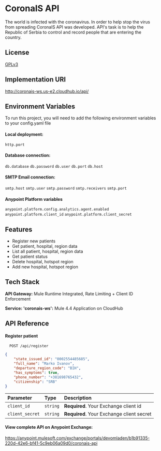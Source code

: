 
# CoronaIS API

The world is infected with the coronavirus. In order to help stop the virus from spreading CoronaIS API was developed.
API's task is to help the Republic of Serbia to control and record people that are
entering the country.


## License

[GPLv3](https://github.com/draganovik/CoronaIS/blob/ba0a0b049466b43dea2eff844fc3233c1ef24301/LICENSE)


## Implementation URI

http://coronais-ws.us-e2.cloudhub.io/api/


## Environment Variables

To run this project, you will need to add the following environment variables to your config.yaml file

#### Local deployment:
`http.port`

#### Database connection:
`db.database`
`db.password`
`db.user`
`db.port`
`db.host`

#### SMTP Email connection:
`smtp.host`
`smtp.user`
`smtp.password`
`smtp.receivers`
`smtp.port`

#### Anypoint Platform variables
`anypoint.platform.config.analytics.agent.enabled`
`anypoint.platform.client_id`
`anypoint.platform.client_secret`
## Features

- Register new patients
- Get patient, hospital, region data
- List all patient, hospital, region data
- Get patient status
- Delete hospital, hotspot region
- Add new hospital, hotspot region


## Tech Stack

**API Gateway:** Mule Runtime Integrated, Rate Limiting + Client ID Enforcement

**Service: 'coronais-ws':** Mule 4.4 Application on CloudHub


## API Reference

#### Register patient

```http
  POST /api/register
```

```json
{
    "state_issued_id": "0002554485685",
    "full_name": "Marko Ivanov",
    "departure_region_code": "BIH",
    "has_symptoms": true,
    "phone_number": "+381698765432",
    "citizenship": "SRB"
}
```

| Parameter | Type     | Description                |
| :-------- | :------- | :------------------------- |
| `client_id` | `string` | **Required**. Your Exchange client id |
| `client_secret` | `string` | **Required**. Your Exchange client secret |

#### View complete API on Anypoint Exchange:
https://anypoint.mulesoft.com/exchange/portals/devomladen/b1b91335-220d-42e6-bf41-5c9eb06a09d0/coronais-api

